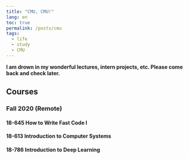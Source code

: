 ```yaml
---
title: "CMU, CMU!"
lang: en
toc: true
permalink: /posts/cmu
tags:
  - life
  - study
  - CMU
---
```

**I am drown in my wonderful lectures, intern projects, etc. Please come back and check later.**

## Courses
### Fall 2020 (Remote)
#### 18-645 How to Write Fast Code I

#### 18-613 Introduction to Computer Systems

#### 18-786 Introduction to Deep Learning
